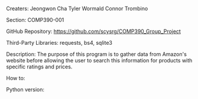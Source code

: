 Creaters:
Jeongwon Cha
Tyler Wormald
Connor Trombino

Section: COMP390-001

GitHub Repository: https://github.com/scysrg/COMP390_Group_Project

Third-Party Libraries: requests, bs4, sqlite3

Description: The purpose of this program is to gather data from Amazon's website
before allowing the user to search this information for products with specific ratings and prices.

How to:

Python version: 
